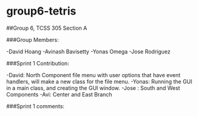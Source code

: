 # group6-tetris

##Group 6, TCSS 305 Section A

###Group Members:

-David Hoang
-Avinash Bavisetty
-Yonas Omega
-Jose Rodriguez

###Sprint 1 Contribution:

-David: North Component file menu with user options that have event handlers, will make a new class for the file menu.
-Yonas: Running the GUI in a main class, and creating the GUI window.
-Jose : South and West Components
-Avi: Center and East Branch


###Sprint 1 comments:

